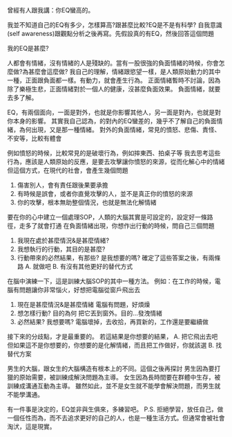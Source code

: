 曾經有人跟我講：你EQ蠻高的。

我並不知道自己的EQ有多少，怎樣算高?跟甚麼比較?EQ是不是有科學?
自我意識(self awareness)跟觀點分析之後再寫。先假設真的有EQ，然後回答這個問題

我的EQ是甚麼?

人都會有情緒，沒有情緒的人是殘缺的。當有一股很強的負面情緒的時候，你會怎麼做?為甚麼會這麼做?
我自己的理解，情緒跟慾望一樣，是人類原始動力的其中一種，正面跟負面都一樣。有動力，就會產生行為。
正面情緒暫時不討論，因為除了樂極生悲，正面情緒對於一個人的健康，沒甚麼負面效果。
負面情緒，就要去多了解。

EQ，有兩個面向，一面是對外，也就是你影響其他人，另一面是對內，也就是對你本身的影響。
其實我自己認為，的對內的EQ蠻差的，幾乎不了解自己的負面情緒，為何出現，又是那一種情緒。
對外的負面情緒，常見的憤怒、悲傷、責怪、不安等，比較有體會

例如憤怒的時候，比較常見的是破壞行為，例如摔東西、拍桌子等
我去思考這些行為，應該是人類原始的反應，是要去攻擊讓你憤怒的來源，從而化解心中的情緒
但這個方式，在現代的社會，會產生幾個問題
1. 傷害別人，會有責任跟後果要承擔
2. 有時候是誤會，或者你直覺攻擊的人，並不是真正你的憤怒的來源
3. 你的攻擊，根本無助整個情況，也就是無法化解情緒

要在你的心中建立一個處理SOP，人類的大腦其實是可設定的，設定好一條路徑，走多了就會打通
在負面情緒出現，你想作出行動的時候，問自己三個問題
1. 我現在處於甚麼情況&是甚麼情緒?
2. 我想執行的行動，其目的是甚麼?
3. 行動帶來的必然結果，有那些? 是我想要的嗎?
確定了這些答案之後，有兩條路
A. 就做吧 B. 有沒有其他更好的替代方式

在腦中演練一下，這是訓練大腦SOP的其中一種方法。
例如：在工作的時候，電腦有問題讓你非常惱火，好想把電腦從窗戶飛出去
1. 現在是甚麼情況&是甚麼情緒
電腦有問題，好煩燥
2. 想怎樣行動? 目的為何
把它丟到窗外。目的...發洩情緒
3. 必然結果? 我想要嗎?
電腦壞掉，去收拾，再買新的，工作還是要繼續做

接下來的分歧點，才是最重要的。
若這結果是你想要的結果， A. 把它飛出去吧
但如果這不是你想要的，你想要的是化解情緒，而且把工作做好，你就該選 B. 找替代方案

男生的大腦，跟女生的大腦構造有根本上的不同。這個之後再探討
男生因為要打獵的原始需要，被訓練成解決問題為主導。
女生因為長時間要在群體中生存，被訓練成溝通互動為主導。
雖然如此，並不是女生就不能學會解決問題，而男生就不能學溝通。

有一件事是決定的，EQ並非與生俱來，多練習吧。
P.S. 拒絕學習，放任自己，做一個任性而為，而不去追求更好的自己的人，也是一種生活方式。但通常會被社會淘汱，這是現實。


